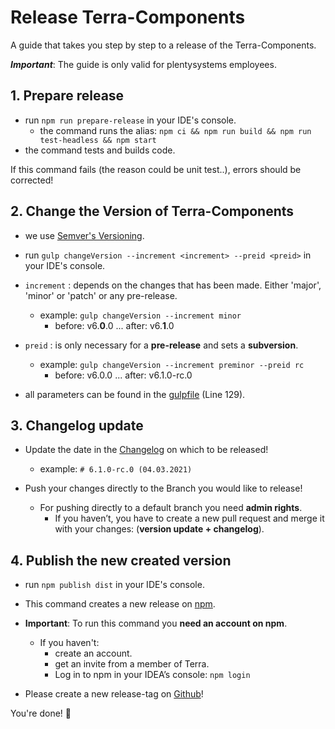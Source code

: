 # Release Terra-Components

A guide that takes you step by step to a release of the Terra-Components.

_**Important**_: The guide is only valid for plentysystems employees.

## 1. Prepare release

-   run `npm run prepare-release` in your IDE's console.
    -   the command runs the alias: `npm ci && npm run build && npm run test-headless && npm start`
-   the command tests and builds code.

If this command fails (the reason could be unit test..), errors should be corrected!

## 2. Change the Version of Terra-Components

-   we use [Semver's Versioning](https://semver.org/).

-   run `gulp changeVersion --increment <increment> --preid <preid>` in your IDE's console.

-   `increment` : depends on the changes that has been made. Either 'major', 'minor' or 'patch' or any pre-release.
    -   example: `gulp changeVersion --increment minor`
        -   before: v6.**0**.0 ... after: v6.**1**.0
-   `preid` : is only necessary for a **pre-release** and sets a **subversion**.
    -   example: `gulp changeVersion --increment preminor --preid rc`
        -   before: v6.0.0 ... after: v6.1.0-rc.0
-   all parameters can be found in the [gulpfile](./gulpfile.js) (Line 129).

## 3. Changelog update

-   Update the date in the [Changelog](./CHANGELOG.md) on which to be released!

    -   example: `# 6.1.0-rc.0 (04.03.2021)`

-   Push your changes directly to the Branch you would like to release!
    -   For pushing directly to a default branch you need **admin rights**.
        -   If you haven’t, you have to create a new pull request and merge it with your changes: (**version update + changelog**).

## 4. Publish the new created version

-   run `npm publish dist` in your IDE's console.
-   This command creates a new release on [npm](https://www.npmjs.com/package/@plentymarkets/terra-components).
-   **Important**: To run this command you **need an account on npm**.

    -   If you haven't:
        -   create an account.
        -   get an invite from a member of Terra.
        -   Log in to npm in your IDEA’s console: `npm login`

-   Please create a new release-tag on [Github](https://github.com/plentymarkets/terra-components/releases)!

You're done! 🥳

